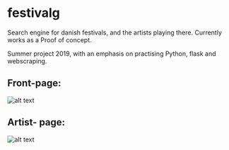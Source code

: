 # festivalg 
Search engine for danish festivals, and the artists playing there.
Currently works as a Proof of concept.

Summer project 2019, with an emphasis on practising Python, flask and webscraping.

## Front-page:
![alt text](http://korius.dk/github/imag1.PNG)

## Artist- page:
![alt text](http://korius.dk/github/image2.PNG)


